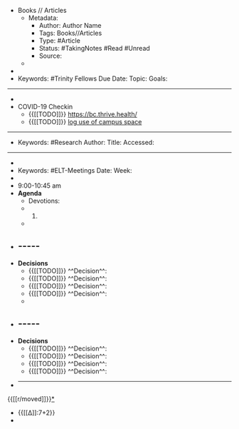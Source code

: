 - Books // Articles
    - Metadata:
        - Author: Author Name
        - Tags: Books//Articles
        - Type: #Article
        - Status: #TakingNotes #Read #Unread
        - Source:
    - 
- 
- Keywords: #Trinity Fellows
Due Date: 
Topic: 
Goals: 
- ----------------
- 
- COVID-19 Checkin
    - {{[[TODO]]}} https://bc.thrive.health/
    - {{[[TODO]]}} [log use of campus space](https://trinitywestern.teamdynamix.com/TDClient/1904/Portal/Requests/TicketRequests/NewForm?ID=1667BlHMHXs_)
- -----------------
- Keywords: #Research
Author: 
Title: 
Accessed: 
---------------------
- 
- Keywords: #ELT-Meetings
Date: 
Week: 
- 
- 9:00-10:45 am
- **Agenda**
    - Devotions:
    - 1.
    - 
- ## -----
- **Decisions**
    - {{[[TODO]]}} ^^Decision^^:  
    - {{[[TODO]]}} ^^Decision^^:  
    - {{[[TODO]]}} ^^Decision^^:  
    - {{[[TODO]]}} ^^Decision^^:  
    - 
- ## -----
- **Decisions**
    - {{[[TODO]]}} ^^Decision^^:  
    - {{[[TODO]]}} ^^Decision^^:  
    - {{[[TODO]]}} ^^Decision^^:  
    - {{[[TODO]]}} ^^Decision^^:  
- ______________
{{[[r/moved]]}}[*](((Ba6eKU1_-)))
- {{[[∆]]:7+2}}
- 
